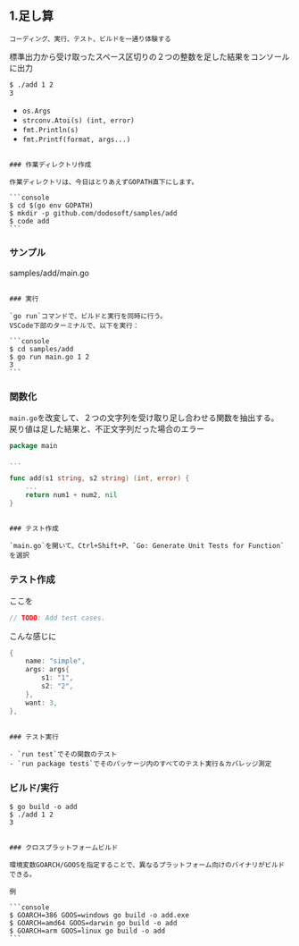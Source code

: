 ## 1.足し算
<small>コーディング、実行、テスト、ビルドを一通り体験する</small>

標準出力から受け取ったスペース区切りの２つの整数を足した結果をコンソールに出力

```sh
$ ./add 1 2
3
```

- `os.Args`
- `strconv.Atoi(s) (int, error)`
- `fmt.Println(s)`
- `fmt.Printf(format, args...)`

~~~

### 作業ディレクトリ作成

作業ディレクトリは、今日はとりあえずGOPATH直下にします。

```console
$ cd $(go env GOPATH)
$ mkdir -p github.com/dodosoft/samples/add
$ code add
```

~~~

### サンプル

samples/add/main.go

~~~

### 実行

`go run`コマンドで、ビルドと実行を同時に行う。  
VSCode下部のターミナルで、以下を実行：

```console
$ cd samples/add
$ go run main.go 1 2
3
```

~~~

### 関数化

`main.go`を改変して、２つの文字列を受け取り足し合わせる関数を抽出する。  
戻り値は足した結果と、不正文字列だった場合のエラー

```go
package main

...

func add(s1 string, s2 string) (int, error) {
    ...
    return num1 + num2, nil
}
```

~~~

### テスト作成

`main.go`を開いて、Ctrl+Shift+P、`Go: Generate Unit Tests for Function`を選択

~~~

### テスト作成

ここを

```go
// TODO: Add test cases.
```

こんな感じに

```go
{
    name: "simple",
    args: args{
        s1: "1",
        s2: "2",
    },
    want: 3,
},
```

~~~

### テスト実行

- `run test`でその関数のテスト
- `run package tests`でそのパッケージ内のすべてのテスト実行＆カバレッジ測定

~~~

### ビルド/実行

```console
$ go build -o add
$ ./add 1 2
3
```

~~~

### クロスプラットフォームビルド

環境変数GOARCH/GOOSを指定することで、異なるプラットフォーム向けのバイナリがビルドできる。

例

```console
$ GOARCH=386 GOOS=windows go build -o add.exe
$ GOARCH=amd64 GOOS=darwin go build -o add
$ GOARCH=arm GOOS=linux go build -o add
```
